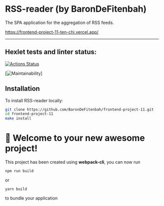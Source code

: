 # RSS-reader (by BaronDeFitenbah)

The SPA application for the aggregation of RSS feeds.

https://frontend-project-11-ten-chi.vercel.app/

----

## Hexlet tests and linter status:

[![Actions Status](https://github.com/BaronDeFitenbah/frontend-project-11/workflows/hexlet-check/badge.svg)](https://github.com/BaronDeFitenbah/frontend-project-11/actions)

[![Maintainability](https://codeclimate.com/github/BaronDeFitenbah/frontend-project-11/maintainability)]

## Installation

To install RSS-reader locally:

```sh
git clone https://github.com/BaronDeFitenbah/frontend-project-11.git
cd frontend-project-11
make install
```
# 🚀 Welcome to your new awesome project!

This project has been created using **webpack-cli**, you can now run

```
npm run build
```

or

```
yarn build
```

to bundle your application
